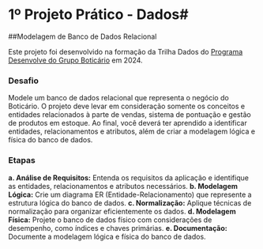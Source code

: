 # 1º Projeto Prático - Dados#
##Modelagem de Banco de Dados Relacional

Este projeto foi desenvolvido na formação da Trilha Dados do [Programa Desenvolve do Grupo Boticário](https://desenvolve.grupoboticario.com.br/) em 2024.

### Desafio
Modele um banco de dados relacional que representa o negócio do Boticário. 
O projeto deve levar em consideração somente os conceitos e entidades relacionados à parte de vendas, sistema de pontuação e gestão de produtos em estoque.
Ao final, você deverá ter aprendido a identificar entidades, relacionamentos e atributos, além de criar a modelagem lógica e física do banco de dados.

### Etapas
**a. Análise de Requisitos:** Entenda os requisitos da aplicação e identifique as entidades, relacionamentos e atributos necessários.
**b. Modelagem Lógica:** Crie um diagrama ER (Entidade-Relacionamento) que represente a estrutura lógica do banco de dados.
**c. Normalização:** Aplique técnicas de normalização para organizar eficientemente os dados.
**d. Modelagem Física:** Projete o banco de dados físico com considerações de desempenho, como índices e chaves primárias.
**e. Documentação:** Documente a modelagem lógica e física do banco de dados.
